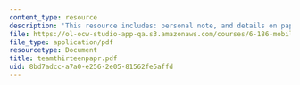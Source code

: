 ```yaml
---
content_type: resource
description: 'This resource includes: personal note, and details on paper.'
file: https://ol-ocw-studio-app-qa.s3.amazonaws.com/courses/6-186-mobile-autonomous-systems-laboratory-january-iap-2005/8bd7adcca7a0e2562e0581562fe5affd_teamthirteenpapr.pdf
file_type: application/pdf
resourcetype: Document
title: teamthirteenpapr.pdf
uid: 8bd7adcc-a7a0-e256-2e05-81562fe5affd
---
```

